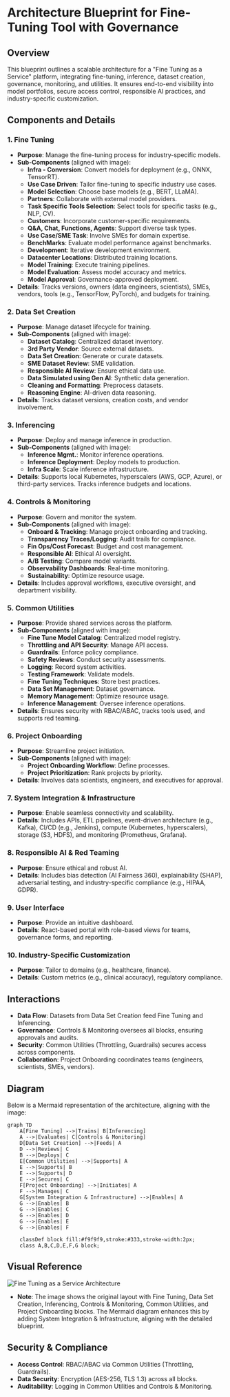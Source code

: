 # Architecture Blueprint for Fine-Tuning Tool with Governance

## Overview
This blueprint outlines a scalable architecture for a "Fine Tuning as a Service" platform, integrating fine-tuning, inference, dataset creation, governance, monitoring, and utilities. It ensures end-to-end visibility into model portfolios, secure access control, responsible AI practices, and industry-specific customization.

## Components and Details

### 1. Fine Tuning
- **Purpose**: Manage the fine-tuning process for industry-specific models.
- **Sub-Components** (aligned with image):
  - **Infra - Conversion**: Convert models for deployment (e.g., ONNX, TensorRT).
  - **Use Case Driven**: Tailor fine-tuning to specific industry use cases.
  - **Model Selection**: Choose base models (e.g., BERT, LLaMA).
  - **Partners**: Collaborate with external model providers.
  - **Task Specific Tools Selection**: Select tools for specific tasks (e.g., NLP, CV).
  - **Customers**: Incorporate customer-specific requirements.
  - **Q&A, Chat, Functions, Agents**: Support diverse task types.
  - **Use Case/SME Task**: Involve SMEs for domain expertise.
  - **BenchMarks**: Evaluate model performance against benchmarks.
  - **Development**: Iterative development environment.
  - **Datacenter Locations**: Distributed training locations.
  - **Model Training**: Execute training pipelines.
  - **Model Evaluation**: Assess model accuracy and metrics.
  - **Model Approval**: Governance-approved deployment.
- **Details**: Tracks versions, owners (data engineers, scientists), SMEs, vendors, tools (e.g., TensorFlow, PyTorch), and budgets for training.

### 2. Data Set Creation
- **Purpose**: Manage dataset lifecycle for training.
- **Sub-Components** (aligned with image):
  - **Dataset Catalog**: Centralized dataset inventory.
  - **3rd Party Vendor**: Source external datasets.
  - **Data Set Creation**: Generate or curate datasets.
  - **SME Dataset Review**: SME validation.
  - **Responsible AI Review**: Ensure ethical data use.
  - **Data Simulated using Gen AI**: Synthetic data generation.
  - **Cleaning and Formatting**: Preprocess datasets.
  - **Reasoning Engine**: AI-driven data reasoning.
- **Details**: Tracks dataset versions, creation costs, and vendor involvement.

### 3. Inferencing
- **Purpose**: Deploy and manage inference in production.
- **Sub-Components** (aligned with image):
  - **Inference Mgmt.**: Monitor inference operations.
  - **Inference Deployment**: Deploy models to production.
  - **Infra Scale**: Scale inference infrastructure.
- **Details**: Supports local Kubernetes, hyperscalers (AWS, GCP, Azure), or third-party services. Tracks inference budgets and locations.

### 4. Controls & Monitoring
- **Purpose**: Govern and monitor the system.
- **Sub-Components** (aligned with image):
  - **Onboard & Tracking**: Manage project onboarding and tracking.
  - **Transparency Traces/Logging**: Audit trails for compliance.
  - **Fin Ops/Cost Forecast**: Budget and cost management.
  - **Responsible AI**: Ethical AI oversight.
  - **A/B Testing**: Compare model variants.
  - **Observability Dashboards**: Real-time monitoring.
  - **Sustainability**: Optimize resource usage.
- **Details**: Includes approval workflows, executive oversight, and department visibility.

### 5. Common Utilities
- **Purpose**: Provide shared services across the platform.
- **Sub-Components** (aligned with image):
  - **Fine Tune Model Catalog**: Centralized model registry.
  - **Throttling and API Security**: Manage API access.
  - **Guardrails**: Enforce policy compliance.
  - **Safety Reviews**: Conduct security assessments.
  - **Logging**: Record system activities.
  - **Testing Framework**: Validate models.
  - **Fine Tuning Techniques**: Store best practices.
  - **Data Set Management**: Dataset governance.
  - **Memory Management**: Optimize resource usage.
  - **Inference Management**: Oversee inference operations.
- **Details**: Ensures security with RBAC/ABAC, tracks tools used, and supports red teaming.

### 6. Project Onboarding
- **Purpose**: Streamline project initiation.
- **Sub-Components** (aligned with image):
  - **Project Onboarding Workflow**: Define processes.
  - **Project Prioritization**: Rank projects by priority.
- **Details**: Involves data scientists, engineers, and executives for approval.

### 7. System Integration & Infrastructure
- **Purpose**: Enable seamless connectivity and scalability.
- **Details**: Includes APIs, ETL pipelines, event-driven architecture (e.g., Kafka), CI/CD (e.g., Jenkins), compute (Kubernetes, hyperscalers), storage (S3, HDFS), and monitoring (Prometheus, Grafana).

### 8. Responsible AI & Red Teaming
- **Purpose**: Ensure ethical and robust AI.
- **Details**: Includes bias detection (AI Fairness 360), explainability (SHAP), adversarial testing, and industry-specific compliance (e.g., HIPAA, GDPR).

### 9. User Interface
- **Purpose**: Provide an intuitive dashboard.
- **Details**: React-based portal with role-based views for teams, governance forms, and reporting.

### 10. Industry-Specific Customization
- **Purpose**: Tailor to domains (e.g., healthcare, finance).
- **Details**: Custom metrics (e.g., clinical accuracy), regulatory compliance.

## Interactions
- **Data Flow**: Datasets from Data Set Creation feed Fine Tuning and Inferencing.
- **Governance**: Controls & Monitoring oversees all blocks, ensuring approvals and audits.
- **Security**: Common Utilities (Throttling, Guardrails) secures access across components.
- **Collaboration**: Project Onboarding coordinates teams (engineers, scientists, SMEs, vendors).

## Diagram
Below is a Mermaid representation of the architecture, aligning with the image:

```mermaid
graph TD
    A[Fine Tuning] -->|Trains| B[Inferencing]
    A -->|Evaluates| C[Controls & Monitoring]
    D[Data Set Creation] -->|Feeds| A
    D -->|Reviews| C
    B -->|Deploys| C
    E[Common Utilities] -->|Supports| A
    E -->|Supports| B
    E -->|Supports| D
    E -->|Secures| C
    F[Project Onboarding] -->|Initiates| A
    F -->|Manages| C
    G[System Integration & Infrastructure] -->|Enables| A
    G -->|Enables| B
    G -->|Enables| C
    G -->|Enables| D
    G -->|Enables| E
    G -->|Enables| F

    classDef block fill:#f9f9f9,stroke:#333,stroke-width:2px;
    class A,B,C,D,E,F,G block;
```

## Visual Reference
![Fine Tuning as a Service Architecture](attachment://fine_tuning_as_a_service.png)
- **Note**: The image shows the original layout with Fine Tuning, Data Set Creation, Inferencing, Controls & Monitoring, Common Utilities, and Project Onboarding blocks. The Mermaid diagram enhances this by adding System Integration & Infrastructure, aligning with the detailed blueprint.

## Security & Compliance
- **Access Control**: RBAC/ABAC via Common Utilities (Throttling, Guardrails).
- **Data Security**: Encryption (AES-256, TLS 1.3) across all blocks.
- **Auditability**: Logging in Common Utilities and Controls & Monitoring.